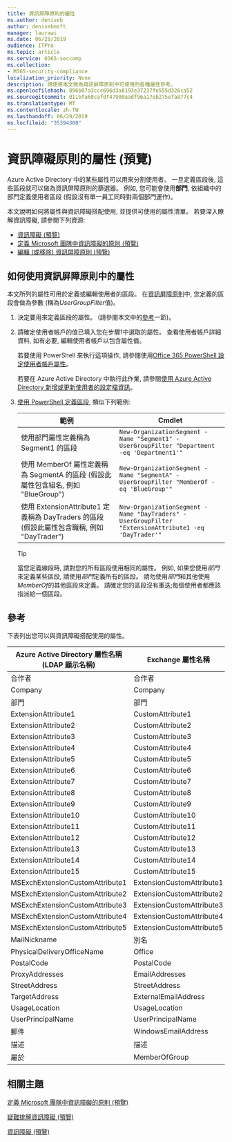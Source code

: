 ```yaml
---
title: 資訊屏障原則的屬性
ms.author: deniseb
author: denisebmsft
manager: laurawi
ms.date: 06/28/2019
audience: ITPro
ms.topic: article
ms.service: O365-seccomp
ms.collection:
- M365-security-compliance
localization_priority: None
description: 請使用本文做為資訊屏障原則中可使用的各種屬性參考。
ms.openlocfilehash: 896b87a3ccc696d3a8193e37237fe555d326ca52
ms.sourcegitcommit: 011bfa60cafdf47900aadf96a17eb275efa877c4
ms.translationtype: MT
ms.contentlocale: zh-TW
ms.lasthandoff: 06/29/2019
ms.locfileid: "35394308"
---
```

# <a name="attributes-for-information-barrier-policies-preview"></a>資訊障礙原則的屬性 (預覽)

Azure Active Directory 中的某些屬性可以用來分割使用者。 一旦定義區段後, 這些區段就可以做為資訊屏障原則的篩選器。 例如, 您可能會使用**部門**, 依組織中的部門定義使用者區段 (假設沒有單一員工同時對兩個部門運作)。 

本文說明如何將屬性與資訊障礙搭配使用, 並提供可使用的屬性清單。 若要深入瞭解資訊障礙, 請參閱下列資源:
- [資訊障礙 (預覽)](information-barriers.md)
- [定義 Microsoft 團隊中資訊障礙的原則 (預覽)](information-barriers-policies.md)
- [編輯 (或移除) 資訊屏障原則 (預覽)](information-barriers-edit-segments-policies.md.md)

## <a name="how-to-use-attributes-in-information-barrier-policies"></a>如何使用資訊屏障原則中的屬性

本文所列的屬性可用於定義或編輯使用者的區段。 在[資訊屏障原則](information-barriers-policies.md)中, 您定義的區段會做為參數 (稱為*UserGroupFilter*值)。

1. 決定要用來定義區段的屬性。 (請參閱本文中的[參考](#reference)一節)。

2. 請確定使用者帳戶的值已填入您在步驟1中選取的屬性。 查看使用者帳戶詳細資料, 如有必要, 編輯使用者帳戶以包含屬性值。 

    若要使用 PowerShell 來執行這項操作, 請參閱使用[Office 365 PowerShell 設定使用者帳戶屬性](https://docs.microsoft.com/office365/enterprise/powershell/configure-user-account-properties-with-office-365-powershell)。

    若要在 Azure Active Directory 中執行此作業, 請參閱[使用 Azure Active Directory 新增或更新使用者的設定檔資訊](https://docs.microsoft.com/azure/active-directory/fundamentals/active-directory-users-profile-azure-portal)。

3. [使用 PowerShell 定義區段](information-barriers-policies.md#define-segments-using-powershell), 類似下列範例:

    |範例  |Cmdlet  |
    |---------|---------|
    |使用部門屬性定義稱為 Segment1 的區段     | `New-OrganizationSegment -Name "Segment1" -UserGroupFilter "Department -eq 'Department1'"`        |
    |使用 MemberOf 屬性定義稱為 SegmentA 的區段 (假設此屬性包含組名, 例如 "BlueGroup")     | `New-OrganizationSegment -Name "SegmentA" -UserGroupFilter "MemberOf -eq 'BlueGroup'"`        |
    |使用 ExtensionAttribute1 定義稱為 DayTraders 的區段 (假設此屬性包含職稱, 例如 "DayTrader")|`New-OrganizationSegment -Name "DayTraders" -UserGroupFilter "ExtensionAttribute1 -eq 'DayTrader'"` |

    > [!TIP]
    > 當您定義線段時, 請對您的所有區段使用相同的屬性。 例如, 如果您使用*部門*來定義某些區段, 請使用*部門*定義所有的區段。 請勿使用*部門*和其他使用*MemberOf*的其他區段來定義。 請確定您的區段沒有重迭;每個使用者都應該指派給一個區段。 

## <a name="reference"></a>參考

下表列出您可以與資訊障礙搭配使用的屬性。

|Azure Active Directory 屬性名稱 (LDAP 顯示名稱)  |Exchange 屬性名稱  |
|---------|---------|
|合作者       | 合作者        |
|Company     |Company         |
|部門     |部門         |
|ExtensionAttribute1 |CustomAttribute1  |
|ExtensionAttribute2 |CustomAttribute2  |
|ExtensionAttribute3 |CustomAttribute3  |
|ExtensionAttribute4 |CustomAttribute4  |
|ExtensionAttribute5 |CustomAttribute5  |
|ExtensionAttribute6 |CustomAttribute6  |
|ExtensionAttribute7 |CustomAttribute7  |
|ExtensionAttribute8 |CustomAttribute8  |
|ExtensionAttribute9 |CustomAttribute9  |
|ExtensionAttribute10 |CustomAttribute10  |
|ExtensionAttribute11 |CustomAttribute11  |
|ExtensionAttribute12 |CustomAttribute12  |
|ExtensionAttribute13 |CustomAttribute13  |
|ExtensionAttribute14 |CustomAttribute14  |
|ExtensionAttribute15 |CustomAttribute15  |
|MSExchExtensionCustomAttribute1 |ExtensionCustomAttribute1 |
|MSExchExtensionCustomAttribute2 |ExtensionCustomAttribute2 |
|MSExchExtensionCustomAttribute3 |ExtensionCustomAttribute3 |
|MSExchExtensionCustomAttribute4 |ExtensionCustomAttribute4 |
|MSExchExtensionCustomAttribute5 |ExtensionCustomAttribute5 |
|MailNickname |別名 |
|PhysicalDeliveryOfficeName |Office |
|PostalCode |PostalCode |
|ProxyAddresses |EmailAddresses |
|StreetAddress |StreetAddress |
|TargetAddress |ExternalEmailAddress |
|UsageLocation |UsageLocation |
|UserPrincipalName  |UserPrincipalName  |
|郵件   |WindowsEmailAddress    |
|描述    |描述    |
|屬於   |MemberOfGroup  |

## <a name="related-topics"></a>相關主題

[定義 Microsoft 團隊中資訊障礙的原則 (預覽)](information-barriers-policies.md)

[疑難排解資訊障礙 (預覽)](information-barriers-troubleshooting.md)

[資訊障礙 (預覽)](information-barriers.md)



